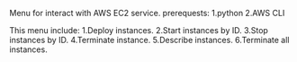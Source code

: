 Menu for interact with AWS EC2 service.
prerequests:
1.python
2.AWS CLI

This menu include:
1.Deploy instances.
2.Start instances by ID.
3.Stop instances by ID.
4.Terminate instance.
5.Describe instances.
6.Terminate all instances.
